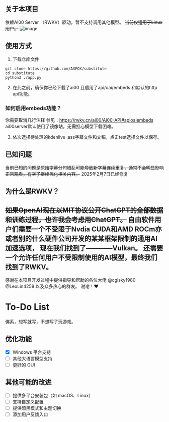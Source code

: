 
## 关于本项目
依赖AI00 Server （RWKV）驱动，暂不支持调用其他模型。
~~当前仅适用于Linux 用户。~~
![image](https://github.com/user-attachments/assets/ddc4442f-8d2d-4796-acb8-7e0c19205ac0)

## 使用方式
1. 下载仓库文件
```shell
git clone https://github.com/AXFOX/substitute
cd substitute
python3 ./app.py
```
2. 在此之前，确保你已经下载了ai00 且启用了api/oai/embeds 和默认的http api功能。
### 如何启用embeds功能？
你需要取消几行注释
参见：https://rwkv.cn/ai00/Ai00-API#apioaiembeds
ai00server默认使用了镜像站，无需担心模型下载困难。

3. 依次选择待处理的kdenlive .ass字幕文件和文稿，点击test选择文件以保存。
## 已知问题
~~当前已知的问题是原始字幕分句错乱可能导致新字幕连续重复，通常不会明显影响正常观看，有空了继续优化相关内容。~~ 2025年2月7日已经修复

## 为什么是RWKV？
~~如果OpenAI现在以MIT协议公开ChatGPT的全部数据和训练过程，也许我会考虑用ChatGPT。~~
自由软件用户们需要一个不受限于Nvdia CUDA和AMD ROCm亦或者别的什么硬件公司开发的某某框架限制的通用AI加速选项，
现在我们找到了————Vulkan。
还需要一个允许任何用户不受限制使用的AI模型，最终我们找到了RWKV。
----
感谢在本项目开发过程中提供指导和帮助的各位大佬
@cgisky1980
@LeoLin4258
以及众多热心的群友。
谢谢！❤️

# To-Do List
佛系，想写就写，不想写了玩游戏。
## 优化功能
- [x] Windows 平台支持  
- [ ] 其他大语言模型支持  
- [ ] 更好的 GUI  

## 其他可能的改进
- [ ] 提供多平台安装包（如 macOS、Linux）    
- [ ] 支持自定义配置 
- [ ] 提供暗黑模式和主题切换  
- [ ] 添加用户反馈入口  
